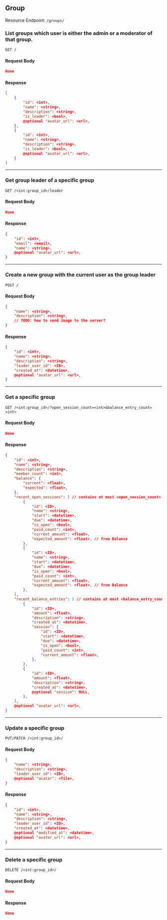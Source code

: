 ## Group

Resource Endpoint: `/groups/`

### List groups which user is either the admin or a moderator of that group.

`GET /`

#### Request Body

```json
None
```

#### Response

```json
[
    {
        "id": <int>,
        "name": <string>,
        "description": <string>,
        "is_leader": <bool>,
        @optional "avatar_url": <url>,
    },
    {
        "id": <int>,
        "name": <string>,
        "description": <string>,
        "is_leader": <bool>,
        @optional "avatar_url": <url>,
    }
]

```

---

### Get group leader of a specific group

`GET /<int:group_id>/leader`

#### Request Body

```json
None
```

#### Response

```json
{
    "id": <int>,
    "email": <email>,
    "name": <string>,
    @optional "avatar_url": <url>,
}
```

---

### Create a new group with the current user as the group leader

`POST /`

#### Request Body

```json
{
    "name": <string>,
    "description": <string>,
    // TODO: how to send image to the server?
}
```

#### Response

```json
{
    "id": <int>,
    "name": <string>,
    "description": <string>,
    "leader_user_id": <ID>,
    "created_at": <datetime>,
    @optional "avatar_url": <url>,
}
```

---

### Get a specific group

`GET /<int:group_id>/?open_session_count=<int>&balance_entry_count=<int>`

#### Request Body

```json
None
```

#### Response

```json
{
    "id": <int>,
    "name": <string>,
    "description": <string>,
    "member_count": <int>,
    "balance": {
        "current": <float>,
        "expected": <float>,
    },
    "recent_open_sessions": [ // contains at most <open_session_count> sessions
        {
            "id": <ID>,
            "name": <string>,
            "start": <datetime>,
            "due": <datetime>,
            "is_open": <bool>,
            "paid_count": <int>,
            "current_amount": <float>,
            "expected_amount": <float>, // from Balance
        },
        {
            "id": <ID>,
            "name": <string>,
            "start": <datetime>,
            "due": <datetime>,
            "is_open": <bool>,
            "paid_count": <int>,
            "current_amount": <float>,
            "expected_amount": <float>, // from Balance
        },
    ],
    "recent_balance_entries": [ // contains at most <balance_entry_count> balance entries
        {
            "id": <ID>,
            "amount": <float>,
            "description": <string>,
            "created_at": <datetime>,
            "session": {
                "id": <ID>,
                "start": <datetime>,
                "due": <datetime>,
                "is_open": <bool>,
                "paid_count": <int>,
                "current_amount": <float>,
            },
        },
        {
            "id": <ID>,
            "amount": <float>,
            "description": <string>,
            "created_at": <datetime>,
            @optional "session": NULL,
        },
    ],
    @optional "avatar_url": <url>,
}
```

---

### Update a specific group

`PUT/PATCH /<int:group_id>/`

#### Request Body

```json
{
    "name": <string>,
    "description": <string>,
    "leader_user_id": <ID>,
    @optional "avatar": <file>,
}
```

#### Response

```json
{
    "id": <int>,
    "name": <string>,
    "description": <string>,
    "leader_user_id": <ID>,
    "created_at": <datetime>,
    @optional "modified_at": <datetime>,
    @optional "avatar_url": <url>,
}
```

---

### Delete a specific group

`DELETE /<int:group_id>/`

#### Request Body

```json
None
```

#### Response

```json
None
```
